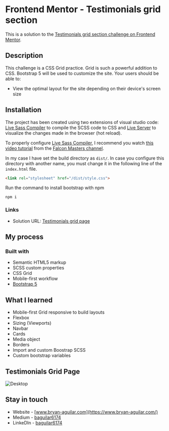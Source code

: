 # Frontend Mentor - Testimonials grid section

This is a solution to the [Testimonials grid section challenge on Frontend Mentor](https://www.frontendmentor.io/challenges/testimonials-grid-section-Nnw6J7Un7).

## Description

This challenge is a CSS Grid practice. Grid is such a powerful addition to CSS. Bootstrap 5 will be used to customize the site. Your users should be able to:

- View the optimal layout for the site depending on their device's screen size

## Installation

The project has been created using two extensions of visual studio code: [Live Sass Compiler](https://marketplace.visualstudio.com/items?itemName=ritwickdey.live-sass "Live Sass Compiler") to compile the SCSS code to CSS and [Live Server](https://marketplace.visualstudio.com/items?itemName=ritwickdey.LiveServer "Live Server") to visualize the changes made in the browser (hot reload).

To properly configure [Live Sass Compiler](https://marketplace.visualstudio.com/items?itemName=ritwickdey.live-sass "Live Sass Compiler"), I recommend you watch [this video tutorial](https://www.youtube.com/watch?v=A1tyKkkziTc&t=10s&ab_channel=FalconMasters "this video tutorial") from the [Falcon Masters channel](https://www.youtube.com/channel/UCJl1YajcPWTeJNsQhGyMIMg "Falcon Masters channel").

In my case I have set the build directory as `dist/`. In case you configure this directory with another name, you must change it in the following line of the `index.html` file.

```html
<link rel="stylesheet" href="/dist/style.css">
```

Run the command to install bootstrap with npm

```
npm i
```

### Links

- Solution URL: [Testimonials grid page](https://testimonialgridchallenge.netlify.app/)

## My process

### Built with

- Semantic HTML5 markup
- SCSS custom properties
- CSS Grid
- Mobile-first workflow
- [Bootstrap 5](https://getbootstrap.com/)

## What I learned

- Mobile-first Grid responsive to build layouts
- Flexbox
- Sizing (Viewports)
- Navbar
- Cards
- Media object
- Borders
- Import and custom Boostrap SCSS
- Custom bootstrap variables

## Testimonials Grid Page

![Desktop](https://github.com/bryanAguilar001/testimonial-grid/blob/main/media/desktop.PNG?raw=true)

## Stay in touch

- Website - [www.bryan-aguilar.com](https://www.bryan-aguilar.com/)
- Medium - [baguilar6174](https://baguilar6174.medium.com/)
- LinkeDIn - [baguilar6174](https://www.linkedin.com/in/baguilar6174)
